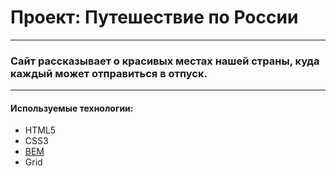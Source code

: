 # Проект: Путешествие по России
___

### Сайт рассказывает о красивых местах нашей страны, куда каждый может отправиться в отпуск.


___

#### Используемые технологии:
- HTML5
- CSS3
- [BEM](https://ru.bem.info/methodology/quick-start/#%D0%B2%D0%B2%D0%B5%D0%B4%D0%B5%D0%BD%D0%B8%D0%B5)
- Grid

